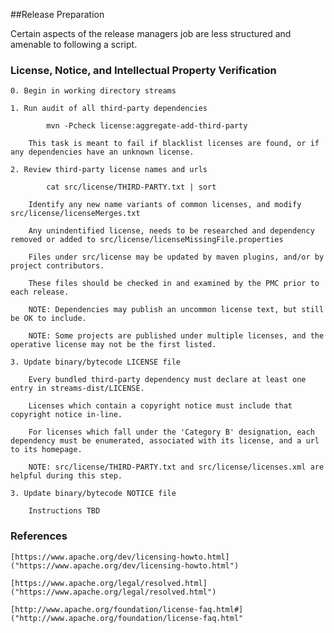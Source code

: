 ##Release Preparation

Certain aspects of the release managers job are less structured and amenable to following a script.

### License, Notice, and Intellectual Property Verification

    0. Begin in working directory streams

    1. Run audit of all third-party dependencies

            mvn -Pcheck license:aggregate-add-third-party

        This task is meant to fail if blacklist licenses are found, or if any dependencies have an unknown license.

    2. Review third-party license names and urls

            cat src/license/THIRD-PARTY.txt | sort

        Identify any new name variants of common licenses, and modify src/license/licenseMerges.txt

        Any unindentified license, needs to be researched and dependency removed or added to src/license/licenseMissingFile.properties

        Files under src/license may be updated by maven plugins, and/or by project contributors.

        These files should be checked in and examined by the PMC prior to each release.

        NOTE: Dependencies may publish an uncommon license text, but still be OK to include.

        NOTE: Some projects are published under multiple licenses, and the operative license may not be the first listed.

    3. Update binary/bytecode LICENSE file

        Every bundled third-party dependency must declare at least one entry in streams-dist/LICENSE.

        Licenses which contain a copyright notice must include that copyright notice in-line.

        For licenses which fall under the 'Category B' designation, each dependency must be enumerated, associated with its license, and a url to its homepage.

        NOTE: src/license/THIRD-PARTY.txt and src/license/licenses.xml are helpful during this step.

    3. Update binary/bytecode NOTICE file

        Instructions TBD

### References

    [https://www.apache.org/dev/licensing-howto.html]("https://www.apache.org/dev/licensing-howto.html")

    [https://www.apache.org/legal/resolved.html]("https://www.apache.org/legal/resolved.html")

    [http://www.apache.org/foundation/license-faq.html#]("http://www.apache.org/foundation/license-faq.html"